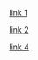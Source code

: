 [link 1](pictures/newdirectory/index.html#L7)

[link 2](pictures/newdirectory/elements.html)

[link 4](edu.html)


